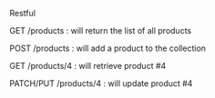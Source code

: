 Restful

GET /products : will return the list of all products

POST /products : will add a product to the collection

GET /products/4 : will retrieve product #4

PATCH/PUT /products/4 : will update product #4

